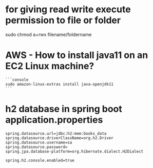 # for giving read write execute permission to file or folder
sudo chmod a+rwx filename/foldername

# AWS - How to install java11 on an EC2 Linux machine?
    ```console
    sudo amazon-linux-extras install java-openjdk11
    ```

# h2 database in spring boot application.properties
```application.properties
spring.datasource.url=jdbc:h2:mem:books_data
spring.datasource.driverClassName=org.h2.Driver
spring.datasource.username=sa
spring.datasource.password=
spring.jpa.database-platform=org.hibernate.dialect.H2Dialect

spring.h2.console.enabled=true
```